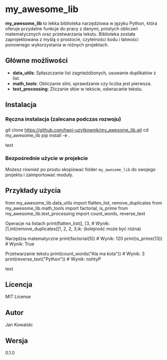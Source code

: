 # my_awesome_lib

**my_awesome_lib** to lekka biblioteka narzędziowa w języku Python, która oferuje przydatne funkcje do pracy z danymi, prostych obliczeń matematycznych oraz przetwarzania tekstu. Biblioteka została zaprojektowana z myślą o prostocie, czytelności kodu i łatwości ponownego wykorzystania w różnych projektach.

## Główne możliwości

- **data_utils**: Spłaszczanie list zagnieżdżonych, usuwanie duplikatów z list.
- **math_tools**: Obliczanie silni, sprawdzanie czy liczba jest pierwsza.
- **text_processing**: Zliczanie słów w tekście, odwracanie tekstu.

## Instalacja

### Ręczna instalacja (zalecana podczas rozwoju)

git clone https://github.com/twoj-uzytkownik/my_awesome_lib.git
cd my_awesome_lib
pip install -e .

text

### Bezpośrednie użycie w projekcie

Możesz również po prostu skopiować folder `my_awesome_lib` do swojego projektu i zaimportować moduły.

## Przykłady użycia

from my_awesome_lib.data_utils import flatten_list, remove_duplicates
from my_awesome_lib.math_tools import factorial, is_prime
from my_awesome_lib.text_processing import count_words, reverse_text

Operacje na listach
print(flatten_list([, [3, # Wynik: [1,int(remove_duplicates([1, 2, 2, 3,ik: (kolejność może być różna)

Narzędzia matematyczne
print(factorial(5)) # Wynik: 120
print(is_prime(13)) # Wynik: True

Przetwarzanie tekstu
print(count_words("Ala ma kota")) # Wynik: 3
print(reverse_text("Python")) # Wynik: nohtyP

text

## Licencja

MIT License

## Autor

Jan Kowalski

## Wersja

0.1.0
